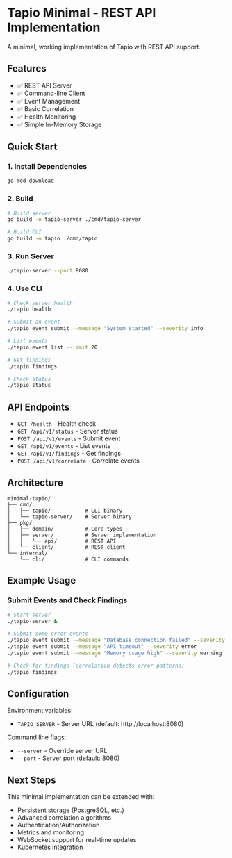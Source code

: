 # Tapio Minimal - REST API Implementation

A minimal, working implementation of Tapio with REST API support.

## Features

- ✅ REST API Server
- ✅ Command-line Client
- ✅ Event Management
- ✅ Basic Correlation
- ✅ Health Monitoring
- ✅ Simple In-Memory Storage

## Quick Start

### 1. Install Dependencies

```bash
go mod download
```

### 2. Build

```bash
# Build server
go build -o tapio-server ./cmd/tapio-server

# Build CLI
go build -o tapio ./cmd/tapio
```

### 3. Run Server

```bash
./tapio-server --port 8080
```

### 4. Use CLI

```bash
# Check server health
./tapio health

# Submit an event
./tapio event submit --message "System started" --severity info

# List events
./tapio event list --limit 20

# Get findings
./tapio findings

# Check status
./tapio status
```

## API Endpoints

- `GET /health` - Health check
- `GET /api/v1/status` - Server status
- `POST /api/v1/events` - Submit event
- `GET /api/v1/events` - List events
- `GET /api/v1/findings` - Get findings
- `POST /api/v1/correlate` - Correlate events

## Architecture

```
minimal-tapio/
├── cmd/
│   ├── tapio/           # CLI binary
│   └── tapio-server/    # Server binary
├── pkg/
│   ├── domain/          # Core types
│   ├── server/          # Server implementation
│   │   └── api/         # REST API
│   └── client/          # REST client
└── internal/
    └── cli/             # CLI commands
```

## Example Usage

### Submit Events and Check Findings

```bash
# Start server
./tapio-server &

# Submit some error events
./tapio event submit --message "Database connection failed" --severity error
./tapio event submit --message "API timeout" --severity error
./tapio event submit --message "Memory usage high" --severity warning

# Check for findings (correlation detects error patterns)
./tapio findings
```

## Configuration

Environment variables:
- `TAPIO_SERVER` - Server URL (default: http://localhost:8080)

Command line flags:
- `--server` - Override server URL
- `--port` - Server port (default: 8080)

## Next Steps

This minimal implementation can be extended with:
- Persistent storage (PostgreSQL, etc.)
- Advanced correlation algorithms
- Authentication/Authorization
- Metrics and monitoring
- WebSocket support for real-time updates
- Kubernetes integration
